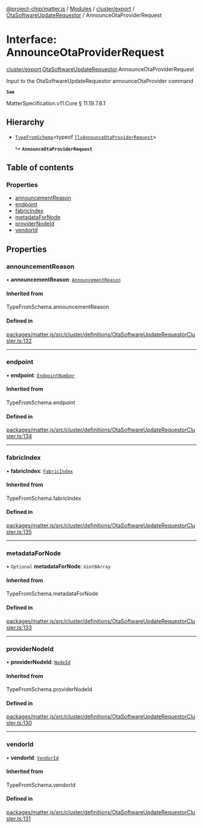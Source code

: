[@project-chip/matter.js](../README.md) / [Modules](../modules.md) / [cluster/export](../modules/cluster_export.md) / [OtaSoftwareUpdateRequestor](../modules/cluster_export.OtaSoftwareUpdateRequestor.md) / AnnounceOtaProviderRequest

# Interface: AnnounceOtaProviderRequest

[cluster/export](../modules/cluster_export.md).[OtaSoftwareUpdateRequestor](../modules/cluster_export.OtaSoftwareUpdateRequestor.md).AnnounceOtaProviderRequest

Input to the OtaSoftwareUpdateRequestor announceOtaProvider command

**`See`**

MatterSpecification.v11.Core § 11.19.7.6.1

## Hierarchy

- [`TypeFromSchema`](../modules/tlv_export.md#typefromschema)\<typeof [`TlvAnnounceOtaProviderRequest`](../modules/cluster_export.OtaSoftwareUpdateRequestor.md#tlvannounceotaproviderrequest)\>

  ↳ **`AnnounceOtaProviderRequest`**

## Table of contents

### Properties

- [announcementReason](cluster_export.OtaSoftwareUpdateRequestor.AnnounceOtaProviderRequest.md#announcementreason)
- [endpoint](cluster_export.OtaSoftwareUpdateRequestor.AnnounceOtaProviderRequest.md#endpoint)
- [fabricIndex](cluster_export.OtaSoftwareUpdateRequestor.AnnounceOtaProviderRequest.md#fabricindex)
- [metadataForNode](cluster_export.OtaSoftwareUpdateRequestor.AnnounceOtaProviderRequest.md#metadatafornode)
- [providerNodeId](cluster_export.OtaSoftwareUpdateRequestor.AnnounceOtaProviderRequest.md#providernodeid)
- [vendorId](cluster_export.OtaSoftwareUpdateRequestor.AnnounceOtaProviderRequest.md#vendorid)

## Properties

### announcementReason

• **announcementReason**: [`AnnouncementReason`](../enums/cluster_export.OtaSoftwareUpdateRequestor.AnnouncementReason.md)

#### Inherited from

TypeFromSchema.announcementReason

#### Defined in

[packages/matter.js/src/cluster/definitions/OtaSoftwareUpdateRequestorCluster.ts:132](https://github.com/project-chip/matter.js/blob/904d0c9b952b91f28a21803759c5e5c66ee4d272/packages/matter.js/src/cluster/definitions/OtaSoftwareUpdateRequestorCluster.ts#L132)

___

### endpoint

• **endpoint**: [`EndpointNumber`](../modules/datatype_export.md#endpointnumber)

#### Inherited from

TypeFromSchema.endpoint

#### Defined in

[packages/matter.js/src/cluster/definitions/OtaSoftwareUpdateRequestorCluster.ts:134](https://github.com/project-chip/matter.js/blob/904d0c9b952b91f28a21803759c5e5c66ee4d272/packages/matter.js/src/cluster/definitions/OtaSoftwareUpdateRequestorCluster.ts#L134)

___

### fabricIndex

• **fabricIndex**: [`FabricIndex`](../modules/datatype_export.md#fabricindex)

#### Inherited from

TypeFromSchema.fabricIndex

#### Defined in

[packages/matter.js/src/cluster/definitions/OtaSoftwareUpdateRequestorCluster.ts:135](https://github.com/project-chip/matter.js/blob/904d0c9b952b91f28a21803759c5e5c66ee4d272/packages/matter.js/src/cluster/definitions/OtaSoftwareUpdateRequestorCluster.ts#L135)

___

### metadataForNode

• `Optional` **metadataForNode**: `Uint8Array`

#### Inherited from

TypeFromSchema.metadataForNode

#### Defined in

[packages/matter.js/src/cluster/definitions/OtaSoftwareUpdateRequestorCluster.ts:133](https://github.com/project-chip/matter.js/blob/904d0c9b952b91f28a21803759c5e5c66ee4d272/packages/matter.js/src/cluster/definitions/OtaSoftwareUpdateRequestorCluster.ts#L133)

___

### providerNodeId

• **providerNodeId**: [`NodeId`](../modules/datatype_export.md#nodeid)

#### Inherited from

TypeFromSchema.providerNodeId

#### Defined in

[packages/matter.js/src/cluster/definitions/OtaSoftwareUpdateRequestorCluster.ts:130](https://github.com/project-chip/matter.js/blob/904d0c9b952b91f28a21803759c5e5c66ee4d272/packages/matter.js/src/cluster/definitions/OtaSoftwareUpdateRequestorCluster.ts#L130)

___

### vendorId

• **vendorId**: [`VendorId`](../modules/datatype_export.md#vendorid)

#### Inherited from

TypeFromSchema.vendorId

#### Defined in

[packages/matter.js/src/cluster/definitions/OtaSoftwareUpdateRequestorCluster.ts:131](https://github.com/project-chip/matter.js/blob/904d0c9b952b91f28a21803759c5e5c66ee4d272/packages/matter.js/src/cluster/definitions/OtaSoftwareUpdateRequestorCluster.ts#L131)
